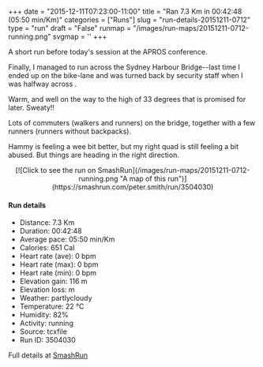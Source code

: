 +++
date = "2015-12-11T07:23:00-11:00"
title = "Ran 7.3 Km in 00:42:48 (05:50 min/Km)"
categories = ["Runs"]
slug = "run-details-20151211-0712"
type = "run"
draft = "False"
runmap = "/images/run-maps/20151211-0712-running.png"
svgmap = '<polyline points="44 100, 44 93, 41 92, 38 88, 39 86, 36 73, 38 67, 37 65, 38 64, 38 64, 35 63, 33 60, 34 58, 33 57, 32 47, 32 46, 44 46, 44 48, 46 48, 47 49, 44 48, 45 45, 66 14, 67 7, 67 0, 67 6, 67 8, 66 12, 44 47, 45 49, 41 58, 39 64, 40 70, 43 70, 46 73, 45 83, 50 86, 49 91, 51 93, 49 99">'
+++

A short run before today's session at the APROS conference. 

Finally, I managed to run across the Sydney Harbour Bridge--last time I ended up on the bike-lane and was turned back by security staff when I was halfway across .  

Warm, and well on the way to the high of 33 degrees that is promised for later. Sweaty!!

Lots of commuters (walkers and runners) on the bridge, together with a few runners (runners without backpacks). 

Hammy is feeling a wee bit better, but my right quad is still feeling a bit abused. But things are heading in the right direction. 

<!--more-->

<center>
[![Click to see the run on SmashRun](/images/run-maps/20151211-0712-running.png "A map of this run")](https://smashrun.com/peter.smith/run/3504030)
</center>

#### Run details

* Distance: 7.3 Km
* Duration: 00:42:48
* Average pace: 05:50 min/Km
* Calories: 651 Cal
* Heart rate (ave): 0 bpm
* Heart rate (max): 0 bpm
* Heart rate (min): 0 bpm
* Elevation gain: 116 m
* Elevation loss:  m
* Weather: partlycloudy
* Temperature: 22 &deg;C
* Humidity: 82%
* Activity: running
* Source: tcxfile
* Run ID: 3504030

Full details at [SmashRun](https://smashrun.com/peter.smith/run/3504030)